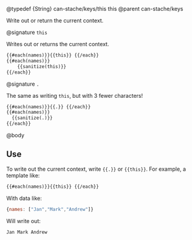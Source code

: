 @typedef {String} can-stache/keys/this this
@parent can-stache/keys

Write out or return the current context.

@signature `this`

Writes out or returns the current context.

```html
{{#each(names)}}{{this}} {{/each}}
{{#each(names)}}
	{{sanitize(this)}}
{{/each}}
```


@signature `.`

  The same as writing `this`, but with 3 fewer characters!

  ```html
  {{#each(names)}}{{.}} {{/each}}
  {{#each(names)}}
  	{{sanitize(.)}}
  {{/each}}
  ```

@body

## Use


To write out the current context, write `{{.}}` or `{{this}}`. For example,
a template like:

```html
{{#each(names)}}{{this}} {{/each}}
```

With data like:

```js
{names: ["Jan","Mark","Andrew"]}
```

Will write out:

```html
Jan Mark Andrew
```
